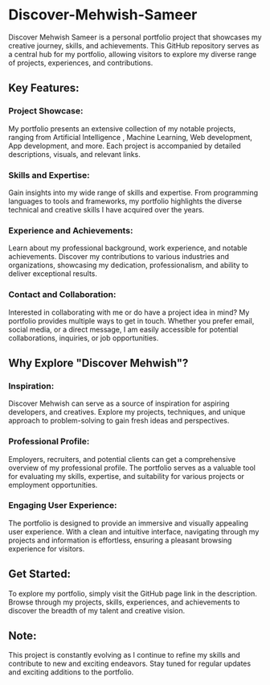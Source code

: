 # Discover-Mehwish-Sameer
Discover Mehwish Sameer is a personal portfolio project that showcases my creative journey, skills, and achievements. This GitHub repository serves as a central hub for my portfolio, allowing visitors to explore my diverse range of projects, experiences, and contributions.

## Key Features:

### Project Showcase: 
My portfolio presents an extensive collection of my notable projects, ranging from Artificial Intelligence
, Machine Learning, Web development, App development, and more. Each project is accompanied by detailed descriptions, visuals, and relevant links.
### Skills and Expertise: 
Gain insights into my wide range of skills and expertise. From programming languages to tools and frameworks, my portfolio highlights the diverse technical and creative skills I have acquired over the years.
### Experience and Achievements: 
Learn about my professional background, work experience, and notable achievements. Discover my contributions to various industries and organizations, showcasing my dedication, professionalism, and ability to deliver exceptional results.
### Contact and Collaboration: 
Interested in collaborating with me or do have a project idea in mind? My portfolio provides multiple ways to get in touch. Whether you prefer email, social media, or a direct message, I am easily accessible for potential collaborations, inquiries, or job opportunities.

## Why Explore "Discover Mehwish"?

### Inspiration: 
Discover Mehwish can serve as a source of inspiration for aspiring developers, and creatives. Explore my projects, techniques, and unique approach to problem-solving to gain fresh ideas and perspectives.
### Professional Profile: 
Employers, recruiters, and potential clients can get a comprehensive overview of my professional profile. The portfolio serves as a valuable tool for evaluating my skills, expertise, and suitability for various projects or employment opportunities.
### Engaging User Experience: 
The portfolio is designed to provide an immersive and visually appealing user experience. With a clean and intuitive interface, navigating through my projects and information is effortless, ensuring a pleasant browsing experience for visitors.

## Get Started:
To explore my portfolio, simply visit the GitHub page link in the description. Browse through my projects, skills, experiences, and achievements to discover the breadth of my talent and creative vision.

## Note: 
This project is constantly evolving as I continue to refine my skills and contribute to new and exciting endeavors. Stay tuned for regular updates and exciting additions to the portfolio.
